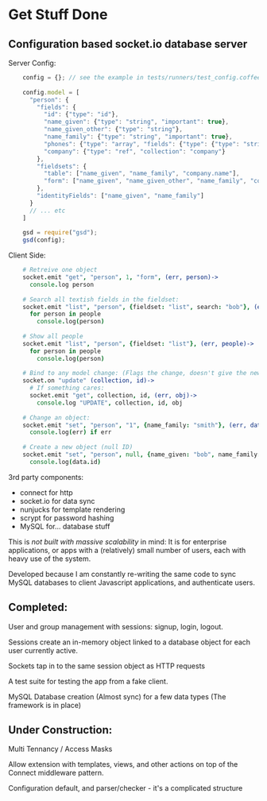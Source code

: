 Get Stuff Done
=========

Configuration based socket.io database server
---------

Server Config:
```javascript
    config = {}; // see the example in tests/runners/test_config.coffee for all options
    
    config.model = [
      "person": {
        "fields": {
          "id": {"type": "id"},
          "name_given": {"type": "string", "important": true},
          "name_given_other": {"type": "string"},
          "name_family": {"type": "string", "important": true},
          "phones": {"type": "array", "fields": {"type": {"type": "string"}, "number": {"type": "string"}}},
          "company": {"type": "ref", "collection": "company"}
        },
        "fieldsets": {
          "table": ["name_given", "name_family", "company.name"],
          "form": ["name_given", "name_given_other", "name_family", "company.id", "company.name", "phones"]
        },
        "identityFields": ["name_given", "name_family"]
      }
      // ... etc
    ]
    
    gsd = require("gsd");
    gsd(config);
```    
    
Client Side:
```coffeescript
    # Retreive one object
    socket.emit "get", "person", 1, "form", (err, person)->
      console.log person
      
    # Search all textish fields in the fieldset:
    socket.emit "list", "person", {fieldset: "list", search: "bob"}, (err, people)->
      for person in people
        console.log(person)
    
    # Show all people
    socket.emit "list", "person", {fieldset: "list"}, (err, people)->
      for person in people
        console.log(person) 
        
    # Bind to any model change: (Flags the change, doesn't give the new derails)
    socket.on "update" (collection, id)->
      # If something cares:
      socket.emit "get", collection, id, (err, obj)->
        console.log "UPDATE", collection, id, obj
        
    # Change an object:
    socket.emit "set", "person", "1", {name_family: "smith"}, (err, data)->
      console.log(err) if err
    
    # Create a new object (null ID)
    socket.emit "set", "person", null, {name_given: "bob", name_family: "smith"}, (err, data)->
      console.log(data.id)
```  
  
3rd party components:
- connect for http
- socket.io for data sync
- nunjucks for template rendering
- scrypt for password hashing
- MySQL for... database stuff

This is *not built with massive scalability* in mind: It is for enterprise applications, or apps with a (relatively)
small number of users, each with heavy use of the system.

Developed because I am constantly re-writing the same code to sync MySQL databases to client Javascript applications,
and authenticate users.

Completed:
---------
User and group management with sessions: signup, login, logout.

Sessions create an in-memory object linked to a database object for each user currently active.

Sockets tap in to the same session object as HTTP requests

A test suite for testing the app from a fake client.

MySQL Database creation (Almost sync) for a few data types (The framework is in place)



Under Construction:
---------
Multi Tennancy / Access Masks

Allow extension with templates, views, and other actions on top of the Connect middleware pattern.

Configuration default, and parser/checker - it's a complicated structure

